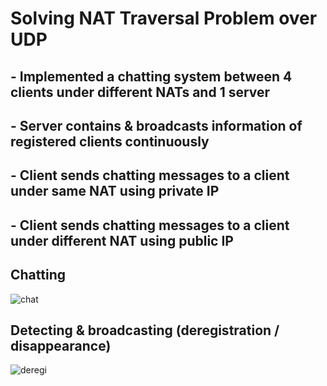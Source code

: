# Solving NAT Traversal Problem over UDP
## - Implemented a chatting system between 4 clients under different NATs and 1 server
## - Server contains & broadcasts information of registered clients continuously
## - Client sends chatting messages to a client under same NAT using private IP
## - Client sends chatting messages to a client under different NAT using public IP

## Chatting
![chat](https://user-images.githubusercontent.com/76514241/119774987-f288ff80-befd-11eb-9fe3-a922aa20c2cf.jpg)

## Detecting & broadcasting (deregistration / disappearance)
![deregi](https://user-images.githubusercontent.com/76514241/119775346-6fb47480-befe-11eb-8839-9f32e9bfec4f.PNG)

